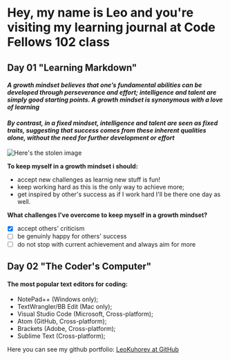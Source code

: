 # Hey, my name is Leo and you're visiting my learning journal at Code Fellows 102 class

## Day 01 "Learning Markdown"

#### *A growth mindset believes that one’s fundamental abilities can be developed through perseverance and effort; intelligence and talent are simply good starting points. A growth mindset is synonymous with a love of learning*

#### *By contrast, in a fixed mindset, intelligence and talent are seen as fixed traits, suggesting that success comes from these inherent qualities alone, without the need for further development or effort*

![Here's the stolen image](https://3kllhk1ibq34qk6sp3bhtox1-wpengine.netdna-ssl.com/wp-content/uploads/NewGrowthMindset2.png)


**To keep myself in a growth mindset i should:**
- accept new challenges as learnig new stuff is fun!
- keep working hard as this is the only way to achieve more;
- get inspired by other's success as if I work hard I'll be there one day as well.

**What challenges I've overcome to keep myself in a growth mindset?**

- [x] accept others' criticism
- [ ] be genuinly happy for others' success
- [ ] do not stop with current achievement and always aim for more

## Day 02 "The Coder's Computer"

#### The most popular text editors for coding:
- NotePad++ (Windows only);
- TextWrangler/BB Edit (Mac only);
- Visual Studio Code (Microsoft, Cross-platform);
- Atom (GitHub, Cross-platform);
- Brackets (Adobe, Cross-platform);
- Sublime Text (Cross-platform);


Here you can see my github portfolio: [LeoKuhorev at GitHub](https://leokuhorev.github.io/)
